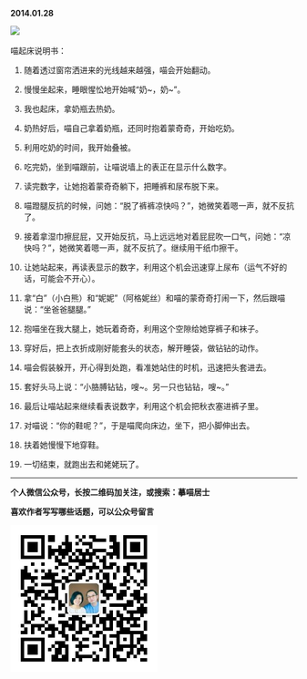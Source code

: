 **2014.01.28**

![](http://upload-images.jianshu.io/upload_images/51001-eefa2fa834b124ad.jpg?imageMogr2/auto-orient/strip%7CimageView2/2/w/1240)

喵起床说明书：

1. 随着透过窗帘洒进来的光线越来越强，喵会开始翻动。

2. 慢慢坐起来，睡眼惺忪地开始喊“奶~，奶~”。

3. 我也起床，拿奶瓶去热奶。

4. 奶热好后，喵自己拿着奶瓶，还同时抱着蒙奇奇，开始吃奶。

5. 利用吃奶的时间，我开始叠被。

6. 吃完奶，坐到喵跟前，让喵说墙上的表正在显示什么数字。

7. 读完数字，让她抱着蒙奇奇躺下，把睡裤和尿布脱下来。

8. 喵蹬腿反抗的时候，问她：“脱了裤裤凉快吗？”，她微笑着嗯一声，就不反抗了。

9. 接着拿湿巾擦屁屁，又开始反抗，马上远远地对着屁屁吹一口气，问她：“凉快吗？”，她微笑着嗯一声，就不反抗了。继续用干纸巾擦干。

10. 让她站起来，再读表显示的数字，利用这个机会迅速穿上尿布（运气不好的话，可能会不开心）。

11. 拿“白”（小白熊）和“妮妮”（阿格妮丝）和喵的蒙奇奇打闹一下，然后跟喵说：“坐爸爸腿腿。”

12. 抱喵坐在我大腿上，她玩着奇奇，利用这个空隙给她穿裤子和袜子。

13. 穿好后，把上衣折成刚好能套头的状态，解开睡袋，做钻钻的动作。

14. 喵会假装躲开，开心得到处跑，看准她站住的时机，迅速把头套进去。

15. 套好头马上说：“小胳膊钻钻，嗖~。另一只也钻钻，嗖~。”

16. 最后让喵站起来继续看表说数字，利用这个机会把秋衣塞进裤子里。

17. 对喵说：“你的鞋呢？”，于是喵爬向床边，坐下，把小脚伸出去。

18. 扶着她慢慢下地穿鞋。

19. 一切结束，就跑出去和姥姥玩了。

***


**个人微信公众号，长按二维码加关注，或搜索：摹喵居士**

**喜欢作者写写哪些话题，可以公众号留言**

![](https://github.com/jiluofu/jiluofu.github.com/raw/master/momiaojushi/static/qrcode.jpg)